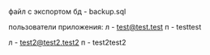 файл с экспортом бд - backup.sql

пользователи приложения: 
л - test@test.test
п - testtest

л - test2@test2.test2
п - test2test2
